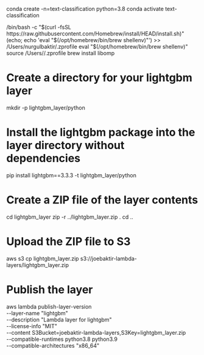 conda create -n=text-classification python=3.8
conda activate text-classification  

/bin/bash -c "$(curl -fsSL https://raw.githubusercontent.com/Homebrew/install/HEAD/install.sh)"
(echo; echo 'eval "$(/opt/homebrew/bin/brew shellenv)"') >> /Users/nurgulbaktir/.zprofile
eval "$(/opt/homebrew/bin/brew shellenv)"
source /Users/<username>/.zprofile
brew install libomp 



# Create a directory for your lightgbm layer
mkdir -p lightgbm_layer/python

# Install the lightgbm package into the layer directory without dependencies
pip install lightgbm==3.3.3 -t lightgbm_layer/python 

# Create a ZIP file of the layer contents
cd lightgbm_layer
zip -r ../lightgbm_layer.zip .
cd ..

# Upload the ZIP file to S3
aws s3 cp lightgbm_layer.zip s3://joebaktir-lambda-layers/lightgbm_layer.zip

# Publish the layer
aws lambda publish-layer-version \
    --layer-name "lightgbm" \
    --description "Lambda layer for lightgbm" \
    --license-info "MIT" \
    --content S3Bucket=joebaktir-lambda-layers,S3Key=lightgbm_layer.zip \
    --compatible-runtimes python3.8 python3.9 \
    --compatible-architectures "x86_64"
